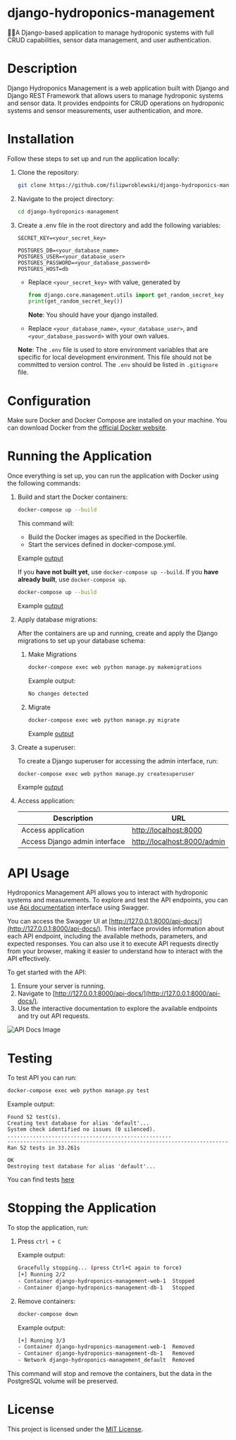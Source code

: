 # django-hydroponics-management

🌱💧A Django-based application to manage hydroponic systems with full CRUD capabilities, sensor data management, and user authentication.

# Description

Django Hydroponics Management is a web application built with Django and Django REST Framework that allows users to manage hydroponic systems and sensor data. It provides endpoints for CRUD operations on hydroponic systems and sensor measurements, user authentication, and more.

# Installation

Follow these steps to set up and run the application locally:

1. Clone the repository:

   ```bash
   git clone https://github.com/filipwroblewski/django-hydroponics-management.git
   ```

2. Navigate to the project directory:

   ```bash
   cd django-hydroponics-management
   ```

3. Create a .env file in the root directory and add the following variables:

   ```
   SECRET_KEY=<your_secret_key>

   POSTGRES_DB=<your_database_name>
   POSTGRES_USER=<your_database_user>
   POSTGRES_PASSWORD=<your_database_password>
   POSTGRES_HOST=db
   ```

   - Replace `<your_secret_key>` with value, generated by

     ```py
     from django.core.management.utils import get_random_secret_key
     print(get_random_secret_key())
     ```

     **Note**: You should have your django installed.

   - Replace `<your_database_name>`, `<your_database_user>`, and `<your_database_password>` with your own values.

   **Note**: The `.env` file is used to store environment variables that are specific for local development environment. This file should not be committed to version control. The `.env` should be listed in `.gitignore` file.

# Configuration

Make sure Docker and Docker Compose are installed on your machine. You can download Docker from the [official Docker website](https://docs.docker.com/get-docker/).

# Running the Application

Once everything is set up, you can run the application with Docker using the following commands:

1. Build and start the Docker containers:

   ```bash
   docker-compose up --build
   ```

   This command will:

   - Build the Docker images as specified in the Dockerfile.
   - Start the services defined in docker-compose.yml.

   Example [output](./README-files/docker-compose_up_--build.txt)

   If you **have not built yet**, use `docker-compose up --build`. If you **have already built**, use `docker-compose up`.

   ```bash
   docker-compose up --build
   ```

   Example [output](./README-files/docker-compose_up.txt)

2. Apply database migrations:

   After the containers are up and running, create and apply the Django migrations to set up your database schema:

   1. Make Migrations

      ```bash
      docker-compose exec web python manage.py makemigrations
      ```

      Example output:

      ```bash
      No changes detected
      ```

   2. Migrate

      ```bash
      docker-compose exec web python manage.py migrate
      ```

      Example [output](./README-files/docker-compose_exec_web_python_managepy_migrate.txt)

3. Create a superuser:

   To create a Django superuser for accessing the admin interface, run:

   ```bash
   docker-compose exec web python manage.py createsuperuser
   ```

   Example [output](./README-files/docker-compose_exec_web_python_managepy_createsuperuser.txt)

4. Access application:

   | Description                   | URL                                                        |
   | ----------------------------- | ---------------------------------------------------------- |
   | Access application            | [http://localhost:8000](http://localhost:8000)             |
   | Access Django admin interface | [http://localhost:8000/admin](http://localhost:8000/admin) |

# API Usage

Hydroponics Management API allows you to interact with hydroponic systems and measurements. To explore and test the API endpoints, you can use [Api documentation](http://127.0.0.1:8000/api-docs/) interface using Swagger.

You can access the Swagger UI at [http://127.0.0.1:8000/api-docs/](http://127.0.0.1:8000/api-docs/). This interface provides information about each API endpoint, including the available methods, parameters, and expected responses. You can also use it to execute API requests directly from your browser, making it easier to understand how to interact with the API effectively.

To get started with the API:

1. Ensure your server is running.
2. Navigate to [http://127.0.0.1:8000/api-docs/](http://127.0.0.1:8000/api-docs/).
3. Use the interactive documentation to explore the available endpoints and try out API requests.

![API Docs Image](./README-files/api-docs.png)

# Testing

To test API you can run:

```bash
docker-compose exec web python manage.py test
```

Example output:

```
Found 52 test(s).
Creating test database for alias 'default'...
System check identified no issues (0 silenced).
....................................................
----------------------------------------------------------------------
Ran 52 tests in 33.261s

OK
Destroying test database for alias 'default'...
```

You can find tests [here](./management/tests/)

# Stopping the Application

To stop the application, run:

1. Press `ctrl + C`

   Example output:

   ```bash
   Gracefully stopping... (press Ctrl+C again to force)
   [+] Running 2/2
   - Container django-hydroponics-management-web-1  Stopped                             0.8s
   - Container django-hydroponics-management-db-1   Stopped                             0.7s canceled
   ```

2. Remove containers:

   ```bash
   docker-compose down
   ```

   Example output:

   ```bash
   [+] Running 3/3
   - Container django-hydroponics-management-web-1  Removed                             0.0s
   - Container django-hydroponics-management-db-1   Removed                             0.0s
   - Network django-hydroponics-management_default  Removed                             0.8s
   ```

This command will stop and remove the containers, but the data in the PostgreSQL volume will be preserved.

# License

This project is licensed under the [MIT License](https://github.com/filipwroblewski/django-hydroponics-management/blob/main/LICENSE).
